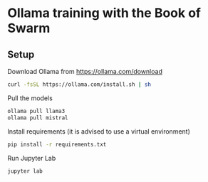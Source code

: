 # Ollama training with the Book of Swarm

## Setup

Download Ollama from https://ollama.com/download

```sh
curl -fsSL https://ollama.com/install.sh | sh
```

Pull the models

```sh
ollama pull llama3
ollama pull mistral
```

Install requirements (it is advised to use a virtual environment)

```sh
pip install -r requirements.txt

```

Run Jupyter Lab

```sh
jupyter lab
```
